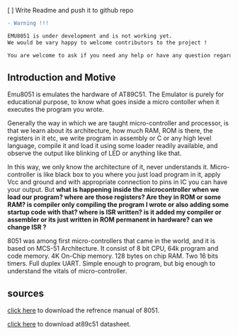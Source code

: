 [ ] Write Readme and push it to github repo

``` diff 
- Warning !!!

EMU8051 is under development and is not working yet.
We would be vary happy to welcome contributors to the project !

You are welcome to ask if you need any help or have any question regarding this project.
```
## Introduction and Motive

Emu8051 is emulates the hardware of AT89C51. The Emulator is purely for educational purpose, to know what goes inside a micro contoller when it executes the program you wrote. 

Generally the way in which we are taught micro-controller and processor, is that we learn about its architecture, how much RAM, ROM is there, the registers in it etc, we write program in assembly or C or any high level language, compile it and load it using some loader readily available, and observe the output like blinking of LED or anything like that.

In this way, we only know the architecture of it, never understands it. Micro-controller is like black box to you where you just load program in it, apply Vcc and ground and with appropriate connection to pins in IC you can have your output. But **what is happening inside the microcontroller  when we load our program? where are those registers? Are they in ROM or some RAM? is compiler only compiling the program I wrote or also adding some startup code with that? where is ISR written? is it added my compiler or assembler or its just written in ROM permanent in hardware? can we change ISR ?**

8051 was among first micro-controllers that came in the world, and it is based on MCS-51 Architecture. It consist of 8 bit CPU, 64k program and code memory. 4K On-Chip memory. 128 bytes on chip RAM. Two 16 bits timers. Full duplex UART. Simple enough to program, but big enough to understand the vitals of micro-controller. 

## sources
[click here](https://www.google.com/url?sa=t&rct=j&q=&esrc=s&source=web&cd=&cad=rja&uact=8&ved=2ahUKEwigk5vP9MLwAhUZxTgGHZVlB8wQFjAAegQIBRAD&url=http%3A%2F%2Fweb.mit.edu%2F6.115%2Fwww%2Fdocument%2F8051.pdf&usg=AOvVaw2_1KC25oDgpoVARNveiqCC) to download the refrence manual of 8051.

[click here](https://www.google.com/url?sa=t&rct=j&q=&esrc=s&source=web&cd=&cad=rja&uact=8&ved=2ahUKEwjF0JKS9cLwAhWPyzgGHTw6CWMQFjAAegQIBRAD&url=https%3A%2F%2Fwww.keil.com%2Fdd%2Fdocs%2Fdatashts%2Fatmel%2Fat89c51_ds.pdf&usg=AOvVaw1ikG_PGQSUg0tY-GexdDCz) to download at89c51 datasheet.


  
